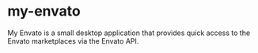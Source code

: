 my-envato
=========

My Envato is a small desktop application that provides quick access to the Envato marketplaces via the Envato API.